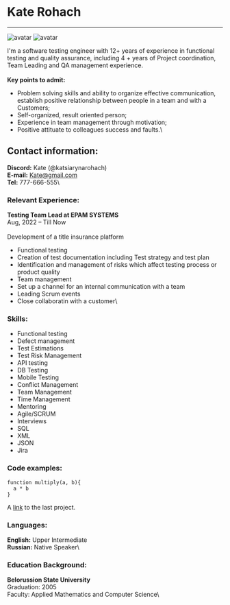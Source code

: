 # Kate Rohach


**********************************


![avatar](https://ibb.co/KjGhJvw)
![avatar](https://postimg.cc/4myHM5hs)

I'm a software testing engineer with 12+ years of experience in functional testing and quality assurance, including 4 + years of Project coordination, Team Leading and QA management experience.\
\
**Key points to admit:** 
- Problem solving skills and ability to organize effective communication, establish positive relationship between people in a team and with a Customers;
- Self-organized, result oriented person;
- Experience in team management through motivation;
- Positive attituate to colleagues success and faults.\

## Contact information:
**Discord:** Kate (@katsiarynarohach)\
**E-mail:** Kate@gmail.com\
**Tel:** 777-666-555\

### Relevant Experience:
**Testing Team Lead at EPAM SYSTEMS**\
Aug, 2022 – Till Now\
\
Development of a title insurance platform
* Functional testing
* Creation of test documentation including Test strategy and test plan
* Identification and management of risks which affect testing process or product quality
* Team management
* Set up a channel for an internal communication with a team
* Leading Scrum events
* Close collaboratin with a customer\

### Skills:
+ Functional testing
+ Defect management
+ Test Estimations
+ Test Risk Management
+ API testing
+ DB Testing
+ Mobile Testing
+ Conflict Management
+ Team Management
+ Time Management
+ Mentoring
+ Agile/SCRUM
+ Interviews
+ SQL
+ XML
+ JSON
+ Jira


### Code examples:
```
function multiply(a, b){
  a * b
}
```
A [link](https://github.com/katsiarynarohach/rsschool-cv.git) to the last project.


### Languages:
__English:__ Upper Intermediate\
__Russian:__ Native Speaker\

### Education Background:
__Belorussion State University__ \
Graduation: 2005\
Faculty: Applied Mathematics and Computer Science\
